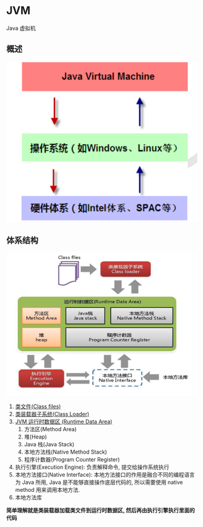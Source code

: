 # JVM

Java 虚拟机

## 概述

![004.png](img%2F004.png)

## 体系结构

![001.png](img/001.png)

1. [类文件(Class files)](jvm01-类文件.md)
2. [类装载器子系统(Class Loader)](jvm02-类装载器.md)
3. [JVM 运行时数据区 (Runtime Data Area)](jvm03-运行时数据区.md)
    1. 方法区(Method Area)
    2. 堆(Heap)
    3. Java 栈(Java Stack)
    4. 本地方法栈(Native Method Stack)
    5. 程序计数器(Program Counter Register)
4. 执行引擎(Execution Engine): 负责解释命令, 提交给操作系统执行
5. 本地方法接口(Native Interface): 本地方法接口的作用是融合不同的编程语言为 Java 所用, Java 是不能够直接操作底层代码的,
   所以需要使用 native method 用来调用本地方法.
6. 本地方法库

**简单理解就是类装载器加载类文件到运行时数据区, 然后再由执行引擎执行里面的代码**

